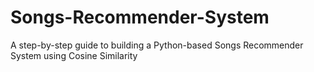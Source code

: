 # Songs-Recommender-System
A step-by-step guide to building a Python-based Songs Recommender System using Cosine Similarity
